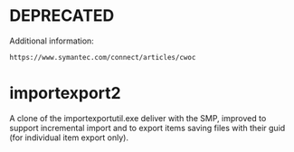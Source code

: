 # DEPRECATED

Additional information:

    https://www.symantec.com/connect/articles/cwoc


# importexport2
A clone of the importexportutil.exe deliver with the SMP, improved to support incremental import and to export items saving files with their guid (for individual item export only).
